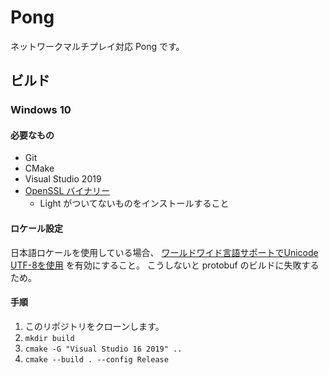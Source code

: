 # Pong
ネットワークマルチプレイ対応 Pong です。

## ビルド

### Windows 10

#### 必要なもの

* Git
* CMake
* Visual Studio 2019
* [OpenSSL バイナリー](https://slproweb.com/products/Win32OpenSSL.html)
  * Light がついてないものをインストールすること

#### ロケール設定

日本語ロケールを使用している場合、 [ワールドワイド言語サポートでUnicode UTF-8を使用](https://news.mynavi.jp/article/win10tips-444/) を有効にすること。
こうしないと protobuf のビルドに失敗するため。

#### 手順

1. このリポジトリをクローンします。
2. `mkdir build`
3. `cmake -G "Visual Studio 16 2019" ..`
4. `cmake --build . --config Release`
